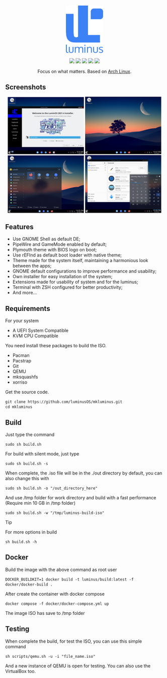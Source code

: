 
<p align="center">
<a href="https://luminusos.github.io"><img src="./images/logo.png" height="150" alt="Luminus"></a>
</p>

<p align="center">
  <img src="https://img.shields.io/badge/Maintained%3F-Yes-green?style=flat-square">
  <img src="https://img.shields.io/github/license/luminusOS/mkluminus?style=flat-square">
  <img src="https://img.shields.io/github/stars/luminusOS/mkluminus?style=flat-square">
  <img src="https://img.shields.io/github/forks/luminusOS/mkluminus?color=teal&style=flat-square">
  <img src="https://img.shields.io/github/issues/luminusOS/mkluminus?color=violet&style=flat-square">
</p>

<p align="center">
Focus on what matters. Based on <a href="https://www.archlinux.org">Arch Linux</a>.
</p>

## Screenshots

<p float="left" align="center">
  <img src="./images/screenshot/1.png" width="48%" />
  <img src="./images/screenshot/2.png" width="48%" />
  <img src="./images/screenshot/3.png" width="48%" />
  <img src="./images/screenshot/4.png" width="48%" />
</p>

## Features

- Use GNOME Shell as default DE;
- PipeWire and GameMode enabled by default;
- Plymouth theme with BIOS logo on boot;
- Use rEFInd as default boot loader with native theme;
- Theme made for the system itself, maintaining a harmonious look between the apps;
- GNOME default configurations to improve performance and usability;
- Own installer for easy installation of the system;
- Extensions made for usability of system and for the luminus;
- Terminal with ZSH configured for better productivity;
- And more...

## Requirements

For your system

- A UEFI System Compatible
- KVM CPU Compatible

You need install these packages to build the ISO.

- Pacman
- Pacstrap
- Git
- QEMU
- mksquashfs
- xorriso

Get the source code.

    git clone https://github.com/luminusOS/mkluminus.git
    cd mkluminus

## Build

Just type the command

    sudo sh build.sh

For build with silent mode, just type

    sudo sh build.sh -s

When complete, the .iso file will be in the ./out directory by default, you can also change this with

    sudo sh build.sh -o "/out_directory_here"

And use /tmp folder for work directory and build with a fast performance (Require min 10 GB in /tmp folder)

    sudo sh build.sh -w "/tmp/luminus-build-iso"

Tip

For more options in build

    sh build.sh -h

## Docker

Build the image with the above command as root user

    DOCKER_BUILDKIT=1 docker build -t luminus/build:latest -f docker/docker-build .

After create the container with docker compose

    docker compose -f docker/docker-compose.yml up

The image ISO has save to /tmp folder

## Testing

When complete the build, for test the ISO, you can use this simple command

    sh scripts/qemu.sh -u -i "file_name.iso"

And a new instance of QEMU is open for testing. You can also use the VirtualBox too.
